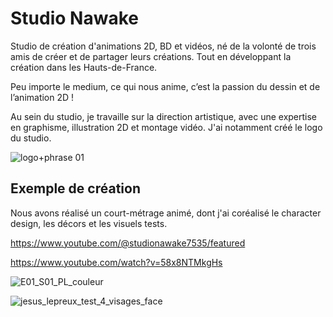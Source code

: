 # Studio Nawake
Studio de création d'animations 2D, BD et vidéos, né de la volonté de trois amis de créer et de partager leurs créations. Tout en développant la création dans les Hauts-de-France.

Peu importe le medium, ce qui nous anime, c’est la passion du dessin et de l’animation 2D !

Au sein du studio, je travaille sur la direction artistique, avec une expertise en graphisme, illustration 2D et montage vidéo. J'ai notamment créé le logo du studio.

![logo+phrase 01](https://github.com/user-attachments/assets/93a64dfa-bd0a-4b7d-9ebf-8859d28a62e6)

## Exemple de création
Nous avons réalisé un court-métrage animé, dont j'ai coréalisé le character design, les décors et les visuels tests.

https://www.youtube.com/@studionawake7535/featured

https://www.youtube.com/watch?v=58x8NTMkgHs

![E01_S01_PL_couleur](https://github.com/user-attachments/assets/f1e2f46d-4108-4d36-bb06-323b3a6e5963)

![jesus_lepreux_test_4_visages_face](https://github.com/user-attachments/assets/d439f4b5-cb2d-4d62-b143-dd6b9dbe3be1)



